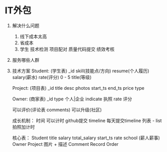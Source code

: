  # IT外包

1. 解决什么问题
    1. 线下成本太高
    2. 省成本 
    3. 学生  技术检测  项目配对  质量代码提交  绩效考核
2. 服务哪些人群
3. 技术方案
    Student: (学生表)
        _id
        skill(技能点/方向)
        resume(个人履历)
        salary(薪水)
        rate(评分)  0 - 5
        title(等级)

    Project: (项目表)
        _id
        title
        desc
        photos
        start_ts
        end_ts
        price
        type

    Owner: (商家表)
        _id
        type  个人|企业
        indicate  执照
        rate 评分


    可以评价(评论表 comments)  可以升级(社区)   

    成长机制：
        时间  可以计时   github提交
        timeline   每天提交timeline
        列表
        - list
        拍照加计时



    核心表：
        Student
            title salary total_salary start_ts rate school   (薪人薪事)
        Owner
        Project
            图片 + 描述
        Comment
        Record
        Order